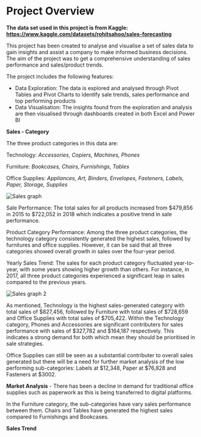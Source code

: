 # Project Overview
**The data set used in this project is from Kaggle: https://www.kaggle.com/datasets/rohitsahoo/sales-forecasting**

This project has been created to analyse and visualise a set of sales data to gain insights and assist a company to make informed business decisions. The aim of the project was to get a comprehensive understanding of sales performance and sales/product trends.

The project includes the following features:

- Data Exploration: The data is explored and analysed through Pivot Tables and Pivot Charts to identify sale trends, sales performance and top performing products
- Data Visualisation: The insights found from the exploration and analysis are then visualised through dashboards created in both Excel and Power BI

**Sales - Category**

The three product categories in this data are:

Technology: *Accessories, Copiers, Machines, Phones*

Furniture: *Bookcases, Chairs, Furnishings, Tables*

Office Supplies: *Appliances, Art, Binders, Envelopes, Fasteners, Labels, Paper, Storage, Supplies*

![Sales graph](https://user-images.githubusercontent.com/129470579/231314079-7d209385-f675-41b7-97c2-acb5cff91924.png)

Sale Performance: The total sales for all products increased from $479,856 in 2015 to $722,052 in 2018 which indicates a positive trend in sale performance. 

Product Category Performance: Among the three product categories, the technology category consistently generated the highest sales, followed by furnitures and office supplies. However, it can be said that all three categories showed overall growth in sales over the four-year period.

Yearly Sales Trend: The sales for each product category fluctuated year-to-year, with some years showing higher growth than others. For instance, in 2017, all three product categories experienced a significant leap in sales compared to the previous years.

![Sales graph 2](https://user-images.githubusercontent.com/129470579/231314896-1dca6792-9fbf-41ad-97d0-92071f4ebd32.png)

As mentioned, Technology is the highest sales-generated category with total sales of $827,456, followed by Furniture with total sales of $728,659 and Office Supplies with total sales of $705,422. Within the Technology category, Phones and Accessories are significant contributers for sales performance with sales of $327,782 and $164,187 respectively. This indicates a strong demand for both which mean they should be prioritised in sale strategies.

Office Supplies can still be seen as a substantial contributer to overall sales generated but there will be a need for further market analysis of the low performing sub-categories: Labels at $12,348, Paper at $76,828 and Fasteners at $3002. 

**Market Analysis** - There has been a decline in demand for traditional office supplies such as paperwork as this is being transferred to digital platforms.

In the Furniture category, the sub-categories have vary sales performance between them. Chairs and Tables have generated the highest sales compared to Furnishings and Bookcases. 

**Sales Trend**

